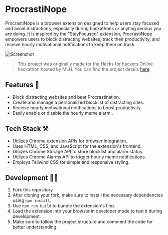 
# ProcrastiNope 

ProcrastiNope is a browser extension designed to help users stay focused and avoid distractions, especially during hackathons or anyting serious you are doing. It is inspired by the "StayFocused" extension, ProcrastiNope empowers users to block distracting websites, track their productivity, and receive hourly motivational notifications to keep them on track.

![Screenshot](https://i.ibb.co/HFkrn4X/ss1.png)

> This project was originally made for the Hacks for hackers Online hackathon hosted by MLH. You can find the project details  [here](https://devpost.com/software/procrastinope)


## Features 💫

-   Block distracting websites and beat Procrastination.
-   Create and manage a personalized blocklist of distracting sites.
-   Receive hourly motivational notifications to boost productivity.
-   Easily enable or disable the hourly meme alarm .

## Tech Stack ⚒️

-   Utilizes Chrome extension APIs for browser integration.
-   Uses HTML, CSS, and JavaScript for the extension's frontend.
-   Utilizes Chrome Storage API to store blocklist and alarm status.
-   Utilizes Chrome Alarms API to trigger hourly meme notifications.
-   Employs Tailwind CSS for simple and responsive styling.

## Development 👩‍💻

1.  Fork this repository.
2.  After cloning your fork, make sure to install the necessary dependencies using `npm install`.
3.  Use `npm run build` to bundle the extension's files.
4.  Load the extension into your browser in developer mode to test it during development.
5.  Make sure to follow the project structure and comment the code for better understanding.
